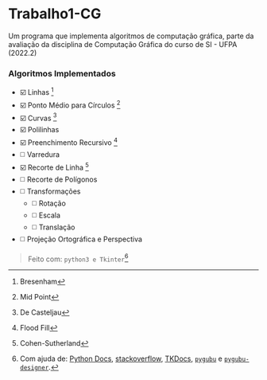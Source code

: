 # Trabalho1-CG
Um programa que implementa algoritmos de computação gráfica, parte da avaliação da disciplina de Computação Gráfica do curso de SI - UFPA (2022.2)

### Algoritmos Implementados
- :ballot_box_with_check: Linhas [^a] 
- :ballot_box_with_check: Ponto Médio para Círculos [^b]
- :ballot_box_with_check: Curvas [^c]
- :ballot_box_with_check: Polilinhas
- :ballot_box_with_check: Preenchimento Recursivo [^d]
- :white_medium_square: Varredura
- :ballot_box_with_check: Recorte de Linha [^e]
- :white_medium_square: Recorte de Polígonos
- :white_medium_square: Transformações
  - :white_medium_square: Rotação
  - :white_medium_square: Escala
  - :white_medium_square: Translação
- :white_medium_square: Projeção Ortográfica e Perspectiva

> Feito com: ```python3 e Tkinter```[^used]

[^used]: Com ajuda de: [Python Docs](https://docs.python.org/3/), [stackoverflow](https://stackoverflow.com/), [TKDocs](https://tkdocs.com/index.html), [`pygubu`](https://github.com/alejandroautalan/pygubu) e [`pygubu-designer`](https://github.com/alejandroautalan/pygubu-designer).

[^a]: Bresenham
[^b]: Mid Point
[^c]: De Casteljau
[^d]: Flood Fill
[^e]: Cohen-Sutherland